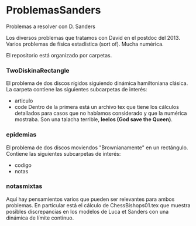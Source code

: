 ProblemasSanders
================================

Problemas a resolver con D. Sanders

Los diversos problemas que tratamos con David en el postdoc del 2013.
Varios problemas de física estadística (sort of). Mucha numérica.

El repositorio está organizado por carpetas.

### TwoDiskinaRectangle

El problema de dos discos rígidos siguiendo dinámica hamiltoniana clásica.
La carpeta contiene las siguientes subcarpetas de interés:
- articulo
- code
Dentro de la primera está un archivo tex que tiene los cálculos detallados
para casos que no habíamos considerado y que la numérica mostraba. Son
una talacha terrible, **leelos (God save the Queen)**.


### epidemias

El problema de dos discos moviendos "Brownianamente" en un rectángulo.
Contiene las siguientes subcarpetas de interés:
- codigo
- notas

### notasmixtas

Aquí hay pensamientos varios que pueden ser relevantes para ambos problemas.
En particular está el cálculo de ChessBishops01.tex que muestra posibles
discrepancias en los modelos de Luca et Sanders con una dinámica de límite
continuo.



